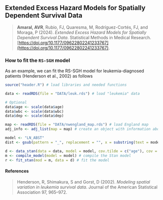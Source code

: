 ## Extended Excess Hazard Models for Spatially Dependent Survival Data

> **Amaral, AVR**, Rubio, FJ, Quaresma, M, Rodríguez-Cortés, FJ, and Moraga, P (2024). *Extended Excess Hazard Models for Spatially Dependent Survival Data*. Statistical Methods in Medical Research. [https://doi.org/10.1177/09622802241233767](https://doi.org/10.1177/09622802241233767).


### How to fit the `RS-SGH` model

As an example, we can fit the RS-SGH model for leukemia-diagnosed patients (Henderson et al., 2002) as follows

``` r
source("header.R") # load libraries and needed functions

data <- readRDS(file = "DATA/leuk.rds") # load "leukemia" data

# Optional
data$age <- scale(data$age)
data$wbc <- scale(data$wbc)
data$dep <- scale(data$dep)

map <- readRDS(file = "DATA/nwengland_map.rds") # load England map
adj_info <- adj_list(map = map) # create an object with information about the neighborhood structure

model <- "LN_ABST" 
dist <- gsub(pattern = "_", replacement = "", x = substring(text = model, first = c(1, 4), last = c(3, 7))[1]) # extract the distribution code from "model"

d <- data_stan(data = data, model = model, cov.tilde = c("age"), cov = c("age", "wbc", "sex", "dep"), nonlinear = c(), adj_info = adj_info) # create the data object
m <- compile_model(model = model) # compile the Stan model
r <- fit_stan(mod = m, data = d) # fit the model
```

#### References

> Henderson, R, Shimakura, S and Gorst, D (2002). *Modeling spatial variation in leukemia survival data*. Journal of the American Statistical Association 97, 965–972.

